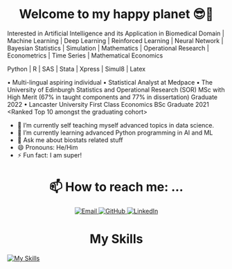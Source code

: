 

<h1 align="center">
  <b>Welcome to my happy planet 😎🤩</b>
</h1>

Interested in Artificial Intelligence and its Application in Biomedical Domain | Machine Learning | Deep Learning | Reinforced Learning | Neural Network | Bayesian Statistics | Simulation |  Mathematics | Operational Research | Econometrics | Time Series | Mathematical Economics

Python | R | SAS | Stata | Xpress | Simul8 | Latex

• Multi-lingual aspiring individual 
• Statistical Analyst at Medpace
• The University of Edinburgh Statistics and Operational Research (SOR) MSc with High Merit (67% in taught components and 77% in dissertation) Graduate 2022
• Lancaster University First Class Economics BSc Graduate 2021 <Ranked Top 10 amongst the graduating cohort>

- 🔭 I’m currently self teaching myself advanced topics in data science. 
- 🌱 I’m currently learning advanced Python programming in AI and ML
- 💬 Ask me about biostats related stuff 
- 😄 Pronouns: He/Him
- ⚡ Fun fact: I am super!


<h1 align="center">
  <b>📫 How to reach me: ...</b>
</h1>



<p align="center">
  <a href="mailto:jojohe0827@gmail.com">
    <img src="https://img.shields.io/badge/Email-jojohe0827%40gmail.com-%23EA4335?style=for-the-badge&logo=gmail&logoColor=white" alt="Email">
  </a>

  <a href="https://github.com/jh_12138">
    <img src="https://img.shields.io/badge/GitHub-jh__12138-%23181717?style=for-the-badge&logo=github&logoColor=white" alt="GitHub">
  </a>
  <a href="https://www.linkedin.com/in/zhezhou-he-685260174/">
    <img src="https://img.shields.io/badge/LinkedIn-zhezhou--he--685260174-%230A66C2?style=for-the-badge&logo=linkedin&logoColor=white" alt="LinkedIn">
  </a>
</p>



<h1 align="center">
  <b>My Skills</b>
</h1>


[![My Skills](https://skillicons.dev/icons?i=github,instagram,latex,linkedin,py,r,twitter)](https://skillicons.dev)
